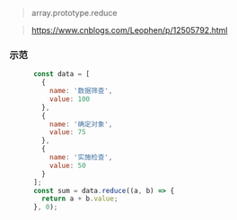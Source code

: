> array.prototype.reduce

> https://www.cnblogs.com/Leophen/p/12505792.html

### 示范

```js
      const data = [
        {
          name: '数据筛查',
          value: 100
        },
        {
          name: '确定对象',
          value: 75
        },
        {
          name: '实施检查',
          value: 50
        }
      ];
      const sum = data.reduce((a, b) => {
        return a + b.value;
      }, 0);
```


